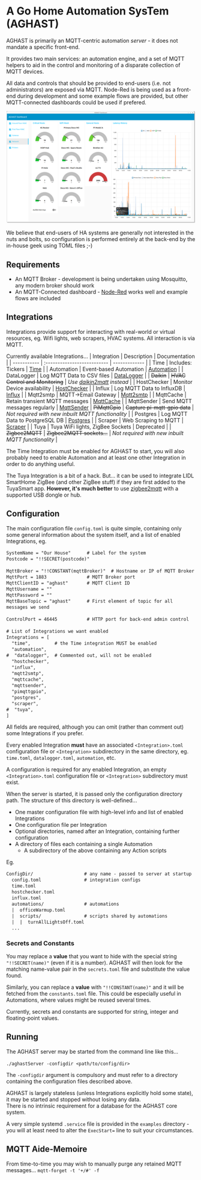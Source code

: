 # A Go Home Automation SysTem (AGHAST)

AGHAST is primarily an MQTT-centric automation _server_ - it does not mandate a specific front-end.

It provides two main services: an automation engine, and a set of MQTT helpers to aid in the control and monitoring
of a disparate collection of MQTT devices.

All data and controls that should be provided to end-users (i.e. not administrators) are exposed via MQTT.
Node-Red is being used as a front-end during development and some example flows are provided, but other MQTT-connected dashboards could be used if prefered.

![](examples/node-red/Screenshots/Network-0.0.0.png)

We believe that end-users of HA systems are generally not interested in the nuts and bolts, so configuration is performed entirely at the back-end by the in-house geek using TOML files ;-)

## Requirements

* An MQTT Broker - development is being undertaken using Mosquitto, any modern broker should work
* An MQTT-Connected dashboard - [Node-Red](https://nodered.org) works well and example flows are included

## Integrations
Integrations provide support for interacting with real-world or virtual resources, eg. Wifi lights, web scrapers, HVAC systems.  All interaction is via MQTT.

Currently available Integrations...
| Integration | Description                  | Documentation |
| ----------- | :--------------------------  |  ------------- |
| Time        | Includes: Tickers                | [Time](docs/Time.md) |
| Automation  | Event-based Automation           | [Automation](docs/Automation.md) |
| DataLogger  | Log MQTT Data to CSV files       | [DataLogger](docs/DataLogger.md) |
| ~~Daikin~~  | ~~HVAC Control and Monitoring~~  | *Use [daikin2mqtt](https://github.com/SMerrony/daikin2mqtt) instead* |
| HostChecker | Monitor Device availability      | [HostChecker](docs/HostChecker.md) |
| Influx      | Log MQTT Data to InfluxDB        | [Influx](docs/Influx.md) |
| Mqtt2smtp   | MQTT->Email Gateway              | [Mqtt2smtp](docs/Mqtt2smtp.md) |
| MqttCache   | Retain transient MQTT messages   | [MqttCache](docs/MqttCache.md) |
| MqttSender  | Send MQTT messages regularly     | [MqttSender](docs/MqttSender.md)
| ~~PiMqttGpio~~ | ~~Capture pi-mqtt-gpio data~~ | *Not required with new inbuilt MQTT functionality* |
| Postgres    | Log MQTT Data to PostgreSQL DB   | [Postgres](docs/Postgres.md) |
| Scraper     | Web Scraping to MQTT             | [Scraper](docs/Scraper.md) |
| Tuya        | Tuya WiFi lights, ZigBee Sockets | Deprecated [](docs/) |
| ~~Zigbee2MQTT~~ | ~~Zigbee2MQTT sockets...~~   | *Not required with new inbuilt MQTT functionality* |

The Time Integration must be enabled for AGHAST to start, you will also probably need to
enable Automation and at least one other Integration in order to do anything useful.

The Tuya Integration is a bit of a hack.  But... it can be used to integrate LIDL SmartHome ZigBee (and other ZigBee stuff) if they are first added to the TuyaSmart app. __However, it's much better__ to use [zigbee2mqtt](https://zigbee2mqtt.io) with a supported USB dongle or hub.

## Configuration

The main configuration file `config.toml` is quite simple, containing only some general information about the system itself, and a list of enabled Integrations, eg.
```
SystemName = "Our House"      # Label for the system
Postcode = "!!SECRET(postcode)"

MqttBroker = "!!CONSTANT(mqttBroker)"  # Hostname or IP of MQTT Broker
MqttPort = 1883               # MQTT Broker port
MqttClientID = "aghast"       # MQTT Client ID
MqttUsername = ""
MqttPassword = ""
MqttBaseTopic = "aghast"      # First element of topic for all messages we send

ControlPort = 46445           # HTTP port for back-end admin control

# List of Integrations we want enabled
Integrations = [
  "time",         # the Time integration MUST be enabled
  "automation",
#  "datalogger",  # Commented out, will not be enabled
  "hostchecker",
  "influx",
  "mqtt2smtp",
  "mqttcache",
  "mqttsender",
  "pimqttgpio",
  "postgres",
  "scraper",
#  "tuya",
]
```
All fields are required, although you can omit (rather than comment out) some Integrations if you prefer.

Every enabled Integration **must** have an associated `<Integration>.toml` configuration file or `<Integration>` subdirectory in the same directory,
eg. `time.toml`, `datalogger.toml`, `automation`, etc.

A configuration is required for any enabled Integration, an empty `<Integration>.toml` configuration file or `<Integration>` subdirectory must exist.

When the server is started, it is passed only the configuration directory path.  The structure of this directory is well-defined...

  * One master configuration file with high-level info and list of enabled Integrations
  * One configuration file per Integration
  * Optional directories, named after an Integration, containing further configuration
  * A directory of files each containing a single Automation
    * A subdirectory of the above containing any Action scripts

Eg. 
```
ConfigDir/                   # any name - passed to server at startup
  config.toml                # integration configs
  time.toml
  hostchecker.toml
  influx.toml
  automations/               # automations
  |  officeWarmup.toml
  |  scripts/                # scripts shared by automations
  |  |  turnAllLightsOff.toml
  ...
```

### Secrets and Constants

You may replace a **value** that you want to hide with the special string `"!!SECRET(name)"` (even if it is a number).
AGHAST will then look for the matching name-value pair in the `secrets.toml` file and substitute the value found.

Similarly, you can replace a **value** with `"!!CONSTANT(name)"` and it will be fetched from the `constants.toml` file.
This could be especially useful in Automations, where values might be reused several times.

Currently, secrets and constants are supported for string, integer and floating-point values.

## Running

The AGHAST server may be started from the command line like this...

`./aghastServer -configdir <path/to/config/dir>`

The `-configdir` argument is compulsory and must refer to a directory containing the configuration files described above.

AGHAST is largely stateless (unless Integrations explicitly hold some state), 
it may be started and stopped without losing any data.  
There is no intrinsic requirement for a database for the AGHAST core system.

A very simple systemd `.service` file is provided in the `examples` directory - you will at least need to alter the `ExecStart=` line to suit your circumstances.

## MQTT Aide-Memoire
From time-to-time you may wish to manually purge any retained MQTT messages...
`mqtt-forget -t '+/#' -f`

